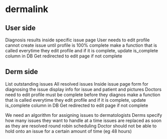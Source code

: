 dermalink
=========

User side
------------
Diagnosis results inside specific issue page
User needs to edit profile
	cannot create issue until profile is 100% complete
		make a function that is called everytime they edit profile and if it is complete, update is_complete column in DB
	Get redirected to edit page if not complete



Derm side
------------
List outstanding issues
All resolved issues
Inside issue page
	form for diagnosing the issue
	display info for issue and patient and pictures
Doctors need to edit profile
	must be complete before they diagnos
		make a function that is called everytime they edit profile and if it is complete, update is_complete column in DB
	Get redirected to edit page if not complete

We need an algorithm for assigning issues to dermatologists
	Derms specify how many issues they want to handle at a time
	issues are replaced as soon as they are resolved
	round robin scheduling
	Doctor should not be able to hold onto an issue for a certain amount of time (eg 48 hours)